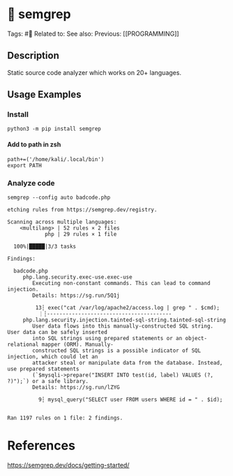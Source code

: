 # 🤖 semgrep
Tags: #🤖
Related to: 
See also: 
Previous: [[PROGRAMMING]]

## Description

Static source code analyzer which works on 20+ languages.

## Usage Examples

### Install

	python3 -m pip install semgrep

#### Add to path in zsh

	path+=('/home/kali/.local/bin')
	export PATH

### Analyze code

	semgrep --config auto badcode.php

```text
etching rules from https://semgrep.dev/registry.

Scanning across multiple languages:
    <multilang> | 52 rules × 2 files
            php | 29 rules × 1 file 

  100%|█████|3/3 tasks

Findings:

  badcode.php 
     php.lang.security.exec-use.exec-use
        Executing non-constant commands. This can lead to command injection.
        Details: https://sg.run/5Q1j

         13┆ exec("cat /var/log/apache2/access.log | grep " . $cmd);
          ⋮┆----------------------------------------
     php.lang.security.injection.tainted-sql-string.tainted-sql-string
        User data flows into this manually-constructed SQL string. User data can be safely inserted
        into SQL strings using prepared statements or an object-relational mapper (ORM). Manually-
        constructed SQL strings is a possible indicator of SQL injection, which could let an
        attacker steal or manipulate data from the database. Instead, use prepared statements
        (`$mysqli->prepare("INSERT INTO test(id, label) VALUES (?, ?)");`) or a safe library.
        Details: https://sg.run/lZYG

          9┆ mysql_query("SELECT user FROM users WHERE id = " . $id);


Ran 1197 rules on 1 file: 2 findings.
```

# References
https://semgrep.dev/docs/getting-started/